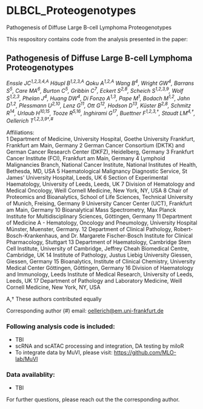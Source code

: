 # DLBCL_Proteogenotypes
Pathogenesis of Diffuse Large B-cell Lymphoma Proteogenotypes

This respository contains code from the analysis presented in the paper: 

## Pathogenesis of Diffuse Large B-cell Lymphoma Proteogenotypes

*Enssle JC<sup>1,2,3,4,A</sup> Häupl B<sup>1,2,3,A</sup> Qoku A<sup>1,2,A</sup> Wang B<sup>4</sup>, Wright GW<sup>4</sup>, Barrans S<sup>5</sup>, Care MA<sup>6</sup>, Burton C<sup>5</sup>, Gribbin C<sup>7</sup>, Eckert S<sup>2,8</sup>, Scheich S<sup>1,2,3,9</sup>, Wolf S<sup>1,2,3</sup>, Phelan J<sup>4</sup>, Huang DW<sup>4</sup>, Di Fonzo A<sup>1,3</sup>, Pape M<sup>1</sup>, Bodach M<sup>1,2</sup>, Jahn D<sup>1,2</sup>, Plessmann U<sup>2,10</sup>, Lenz G<sup>11</sup>, Ott G<sup>12</sup>, Hodson D<sup>13</sup>, Küster B<sup>2,8</sup>, Schmitz R<sup>14</sup>, Urlaub H<sup>10,15</sup>, Tooze R<sup>5,16</sup>, Inghirami G<sup>17</sup>, Buettner F<sup>1,2,3,†</sup>, Staudt LM<sup>4,†</sup>, Oellerich T<sup>1,2,3,9†,#</sup>*

Affiliations:	
1	Department of Medicine, University Hospital, Goethe University Frankfurt, Frankfurt am Main, Germany
2	German Cancer Consortium (DKTK) and German Cancer Research Center (DKFZ), Heidelberg, Germany
3	Frankfurt Cancer Institute (FCI), Frankfurt am Main, Germany
4	Lymphoid Malignancies Branch, National Cancer Institute, National Institutes of Health, Bethesda, MD, USA
5	Haematological Malignancy Diagnostic Service, St James' University Hospital, Leeds, UK
6	Section of Experimental Haematology, University of Leeds, Leeds, UK
7	Division of Hematology and Medical Oncology, Weill Cornell Medicine, New York, NY, USA
8	Chair of Proteomics and Bioanalytics, School of Life Sciences, Technical University of Munich, Freising, Germany
9	University Cancer Center (UCT), Frankfurt am Main, Germany
10	Bioanalytical Mass Spectrometry, Max Planck Institute for Multidisciplinary Sciences, Göttingen, Germany
11	Department of Medicine A - Hematology, Oncology and Pneumology, University Hospital Münster, Muenster, Germany.
12	Department of Clinical Pathology, Robert-Bosch-Krankenhaus, and Dr. Margarete Fischer-Bosch Institute for Clinical Pharmacology, Stuttgart
13	Department of Haematology, Cambridge Stem Cell Institute, University of Cambridge, Jeffrey Cheah Biomedical Centre, Cambridge, UK
14	Institute of Pathology, Justus Liebig University Giessen, Giessen, Germany
15	Bioanalytics, Institute of Clinical Chemistry, University Medical Center Göttingen, Göttingen, Germany
16	Division of Haematology and Immunology, Leeds Institute of Medical Research, University of Leeds, Leeds, UK
17	Department of Pathology and Laboratory Medicine, Weill Cornell Medicine, New York, NY, USA

A,† These authors contributed equally

Corresponding author (#) email: oellerich@em.uni-frankfurt.de 

### Following analysis code is included:
- TBI
- scRNA and scATAC processing and integration, DA testing by miloR
- To integrate data by MuVI, please visit: https://github.com/MLO-lab/MuVI

### Data availablity:
- TBI

For further questions, please reach out the the corresponding author.
